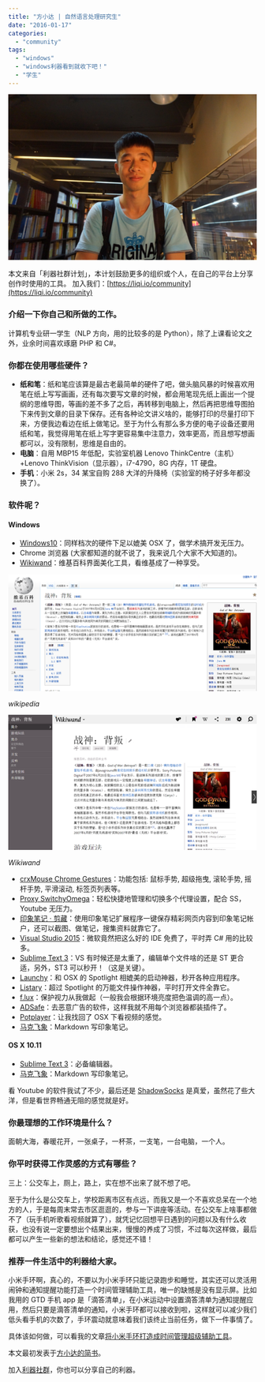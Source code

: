 ```yaml
---
title: "方小达 | 自然语言处理研究生"
date: "2016-01-17"
categories: 
  - "community"
tags: 
  - "windows"
  - "windows利器看到就收下吧！"
  - "学生"
---
```


![1637988162](/images/1637988162-1532x1024.jpg)

本文来自「利器社群计划」，本计划鼓励更多的组织或个人，在自己的平台上分享创作时使用的工具。
加入我们：[https://liqi.io/community](https://liqi.io/community)

### 介绍一下你自己和所做的工作。

计算机专业研一学生（NLP 方向，用的比较多的是 Python），除了上课看论文之外，业余时间喜欢琢磨 PHP 和 C#。

### 你都在使用哪些硬件？

- **纸和笔**：纸和笔应该算是最古老最简单的硬件了吧，做头脑风暴的时候喜欢用笔在纸上写写画画，还有每次要写文章的时候，都会用笔现先纸上画出一个提纲的思维导图，等画的差不多了之后，再转移到电脑上，然后再把思维导图拍下来传到文章的目录下保存。还有各种论文讲义啥的，能够打印的尽量打印下来，方便我边看边在纸上做笔记。至于为什么有那么多方便的电子设备还要用纸和笔，我觉得用笔在纸上写字更容易集中注意力，效率更高，而且想写想画都可以，没有限制，思维是自由的。
- **电脑**：自用 MBP15 年低配，实验室机器 Lenovo ThinkCentre（主机）+Lenovo ThinkVision（显示器），i7-4790，8G 内存，1T 硬盘。
- **手机**：小米 2s，34 某宝自购 288 大洋的升降椅（实验室的椅子好多年都没换了）。

### 软件呢？

#### **Windows**

- [Windows10](https://www.microsoft.com/zh-cn/software-download/windows10)：同样档次的硬件下足以媲美 OSX 了，做学术搞开发无压力。
- Chrome 浏览器 (大家都知道的就不说了，我来说几个大家不大知道的)。
- [Wikiwand](https://chrome.google.com/webstore/detail/wikiwand-wikipedia-modern/emffkefkbkpkgpdeeooapgaicgmcbolj)：维基百科界面美化工具，看维基成了一种享受。
    

![](/images/wiki.png)

_wikipedia_

![](/images/wikiwand.png)

_Wikiwand_

- [crxMouse Chrome Gestures](https://chrome.google.com/webstore/detail/crxmouse-chrome-gestures/jlgkpaicikihijadgifklkbpdajbkhjo?hl=zh-CN)：功能包括: 鼠标手势, 超级拖曳, 滚轮手势, 摇杆手势, 平滑滚动, 标签页列表等。
- [Proxy SwitchyOmega](https://chrome.google.com/webstore/detail/proxy-switchyomega/padekgcemlokbadohgkifijomclgjgif?hl=zh-CN)：轻松快捷地管理和切换多个代理设置，配合 SS，Youtube 无压力。
- [印象笔记 · 剪藏](https://chrome.google.com/webstore/detail/evernote-web-clipper/pioclpoplcdbaefihamjohnefbikjilc?hl=zh-CN)：使用印象笔记扩展程序一键保存精彩网页内容到印象笔记帐户，还可以截图、做笔记，搜集资料就靠它了。
- [Visual Studio 2015](https://msdn.microsoft.com/zh-cn/library/dd831853.aspx)：微软竟然把这么好的 IDE 免费了，平时弄 C# 用的比较多。
- [Sublime Text 3](https://www.sublimetext.com/3)：VS 有时候还是太重了，编辑单个文件啥的还是 ST 更合适，另外，ST3 可以秒开！（这是关键）。
- [Launchy](https://www.launchy.net/)：和 OSX 的 Spotlight 相媲美的启动神器，秒开各种应用程序。
- [Listary](https://www.listary.com/)：超过 Spotlight 的万能文件操作神器，平时打开文件全靠它。
- [f.lux](https://justgetflux.com/)：保护视力从我做起（一般我会根据环境亮度把色温调的高一点）。
- [ADSafe](https://ad-safe.com/)：去恶意广告的软件，这样我就不用每个浏览器都装插件了。
- [Potplayer](https://www.potplayer.org/)：让我找回了 OSX 下看视频的感觉。
- [马克飞象](https://maxiang.io/)：Markdown 写印象笔记。

#### **OS X 10.11**

- [Sublime Text 3](https://www.sublimetext.com/3)：必备编辑器。
- [马克飞象](https://maxiang.io/)：Markdown 写印象笔记。

看 Youtube 的软件我试了不少，最后还是 [ShadowSocks](https://shadowsocks.org/) 是真爱，虽然花了些大洋，但是看世界畅通无阻的感觉就是好。

### 你最理想的工作环境是什么？

面朝大海，春暖花开，一张桌子，一杯茶，一支笔，一台电脑，一个人。

### 你平时获得工作灵感的方式有哪些？

三上：公交车上，厕上，路上，实在想不出来了就不想了吧。

至于为什么是公交车上，学校距离市区有点远，而我又是一个不喜欢总呆在一个地方的人，于是每周末常去市区逛逛的，参与一下讲座等活动。在公交车上啥事都做不了（玩手机听歌看视频就算了），就凭记忆回想平日遇到的问题以及有什么收获，也没有说一定要想出个结果出来，慢慢的养成了习惯，不过每次这样做，最后都可以产生一些新的想法和结论，感觉还不错！

### 推荐一件生活中的利器给大家。

小米手环啊，真心的，不要以为小米手环只能记录跑步和睡觉，其实还可以灵活用闹钟和通知提醒功能打造一个时间管理辅助工具，唯一的缺憾是没有显示屏。比如我用的 GTD 手机 app 是「滴答清单」，在小米运动中设置滴答清单为通知提醒应用，然后只要是滴答清单的通知，小米手环都可以接收到啦，这样就可以减少我们低头看手机的次数了，手环震动就意味着我们该终止当前任务，做下一件事情了。

具体该如何做，可以看我的文章[将小米手环打造成时间管理超级辅助工具](https://www.jianshu.com/p/d0cf6e190114)。

本文最初发表于[方小达的简书](https://www.jianshu.com/p/c0d671f42f5d)。

加入[利器社群](https://liqi.io/community/)，你也可以分享自己的利器。
